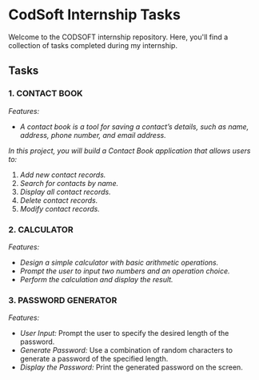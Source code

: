 # CodSoft Internship Tasks

Welcome to the CODSOFT internship repository. Here, you'll find a collection of tasks completed during my internship.

## Tasks

### 1. CONTACT BOOK
*Features:*
- *A contact book is a tool for saving a contact’s details, such as name, address, phone number, and email address.*

*In this project, you will build a Contact Book application that allows users to:*
1. *Add new contact records.*
2. *Search for contacts by name.*
3. *Display all contact records.*
4. *Delete contact records.*
5. *Modify contact records.*


### 2. CALCULATOR
*Features:*
- *Design a simple calculator with basic arithmetic operations.*
- *Prompt the user to input two numbers and an operation choice.*
- *Perform the calculation and display the result.*

### 3. PASSWORD GENERATOR
*Features:*
- *User Input:* Prompt the user to specify the desired length of the password.
- *Generate Password:* Use a combination of random characters to generate a password of the specified length.
- *Display the Password:* Print the generated password on the screen.
